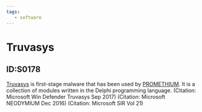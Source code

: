 ```yaml
---
tags:
   - software
---
```

# Truvasys
## ID:S0178
[Truvasys](software/S0178) is first-stage malware that has been used by [PROMETHIUM](groups/G0056). It is a collection of modules written in the Delphi programming language. (Citation: Microsoft Win Defender Truvasys Sep 2017) (Citation: Microsoft NEODYMIUM Dec 2016) (Citation: Microsoft SIR Vol 21)
